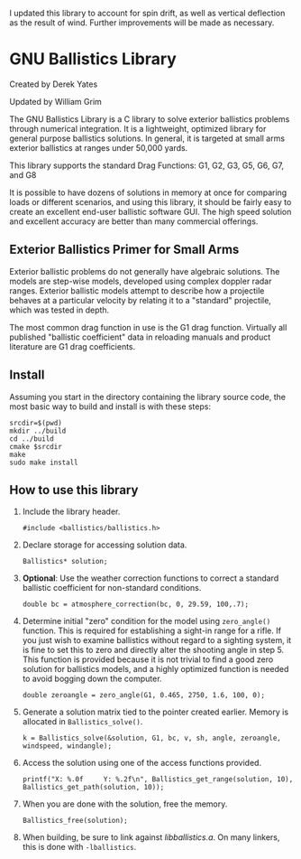 I updated this library to account for spin drift, as well as vertical deflection as the result of wind. Further improvements will be made as necessary.

GNU Ballistics Library
======================

Created by Derek Yates

Updated by William Grim

The GNU Ballistics Library is a C library to solve exterior ballistics problems
through numerical integration.  It is a lightweight, optimized library for
general purpose ballistics solutions.  In general, it is targeted at small
arms exterior ballistics at ranges under 50,000 yards.

This library supports the standard Drag Functions: G1, G2, G3, G5, G6, G7, and G8

It is possible to have dozens of solutions in memory at once for comparing loads or
different scenarios, and using this library, it should be fairly easy to create an
excellent end-user ballistic software GUI.  The high speed solution and excellent
accuracy are better than many commercial offerings.

Exterior Ballistics Primer for Small Arms
-----------------------------------------
Exterior ballistic problems do not generally have algebraic solutions.
The models are step-wise models, developed using complex doppler radar ranges.
Exterior ballistic models attempt to describe how a projectile behaves at a
particular velocity by relating it to a "standard" projectile, which was
tested in depth.

The most common drag function in use is the G1 drag function.  Virtually all
published "ballistic coefficient" data in reloading manuals and product
literature are G1 drag coefficients.

Install
-------

Assuming you start in the directory containing the library source code, the most
basic way to build and install is with these steps:

    srcdir=$(pwd)
    mkdir ../build
    cd ../build
    cmake $srcdir
    make
    sudo make install

How to use this library
-----------------------

1. Include the library header.

	`#include <ballistics/ballistics.h>`

1. Declare storage for accessing solution data.

    `Ballistics* solution;`

1. **Optional**: Use the weather correction functions to correct a standard ballistic
   coefficient for non-standard conditions.

    `double bc = atmosphere_correction(bc, 0, 29.59, 100,.7);`

1. Determine initial "zero" condition for the model using `zero_angle()` function.
   This is required for establishing a sight-in range for a rifle.  If you just
   wish to examine ballistics without regard to a sighting system, it is fine
   to set this to zero and directly alter the shooting angle in step 5.
   This function is provided because it is not trivial to find a good zero solution
   for ballistics models, and a highly optimized function is needed to avoid bogging
   down the computer.

    `double zeroangle = zero_angle(G1, 0.465, 2750, 1.6, 100, 0);`

1. Generate a solution matrix tied to the pointer created earlier.  Memory is allocated
   in `Ballistics_solve()`.

    `k = Ballistics_solve(&solution, G1, bc, v, sh, angle, zeroangle, windspeed, windangle);`

1. Access the solution using one of the access functions provided.

    `printf("X: %.0f     Y: %.2f\n", Ballistics_get_range(solution, 10), Ballistics_get_path(solution, 10));`

1. When you are done with the solution, free the memory.

    `Ballistics_free(solution);`

1. When building, be sure to link against *libballistics.a*.  On many linkers, this is done
   with `-lballistics`.
